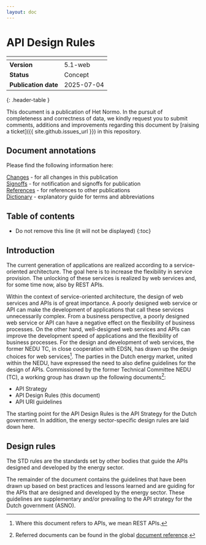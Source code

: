 ```yaml
---
layout: doc
---
```


# API Design Rules

| <!-- -->             | <!-- -->   |
| :------------------- | :--------- |
| __Version__              | 5.1-web    |
| __Status__               | Concept    |
| __Publication date__     | 2025-07-04 |
{: .header-table }

This document is a publication of Het Normo. In the pursuit of completeness and correctness of data, we kindly request you to submit comments, additions and improvements regarding this document by [raising a ticket]({{ site.github.issues_url }}) in this repository. 

## Document annotations

Please find the following information here:

[Changes](changes.md) - for all changes in this publication\
[Signoffs](signoffs.md) - for notification and signoffs for publication\
[References](../references.md) - for references to other publications\
[Dictionary](../dictionary.md) - explanatory guide for terms and abbreviations

## Table of contents

* Do not remove this line (it will not be displayed)
{:toc}

## Introduction

The current generation of applications are realized according to a service-oriented architecture. The goal here is to increase the flexibility in service provision. The unlocking of these services is realized by web services and, for some time now, also by REST APIs.

Within the context of service-oriented architecture, the design of web services and APIs is of great importance. A poorly designed web service or API can make the development of applications that call these services unnecessarily complex. From a business perspective, a poorly designed web service or API can have a negative effect on the flexibility of business processes. On the other hand, well-designed web services and APIs can improve the development speed of applications and the flexibility of business processes.
For the design and development of web services, the former NEDU TC, in close cooperation with EDSN, has drawn up the design choices for web services[^1]. The parties in the Dutch energy market, united within the NEDU, have expressed the need to also define guidelines for the design of APIs. Commissioned by the former Technical Committee NEDU (TC), a working group has drawn up the following documents[^2]:
* API Strategy
* API Design Rules (this document)
* API URI guidelines

The starting point for the API Design Rules is the API Strategy for the Dutch government. In addition, the energy sector-specific design rules are laid down here.

[^1]: Where this document refers to APIs, we mean REST APIs.
[^2]: Referred documents can be found in the global [document reference](../references.md).

## Design rules

The STD rules are the standards set by other bodies that guide the APIs designed and developed by the energy sector.

The remainder of the document contains the guidelines that have been drawn up based on best practices and lessons learned and are guiding for the APIs that are designed and developed by the energy sector. These guidelines are supplementary and/or prevailing to the API strategy for the Dutch government (ASNO).

